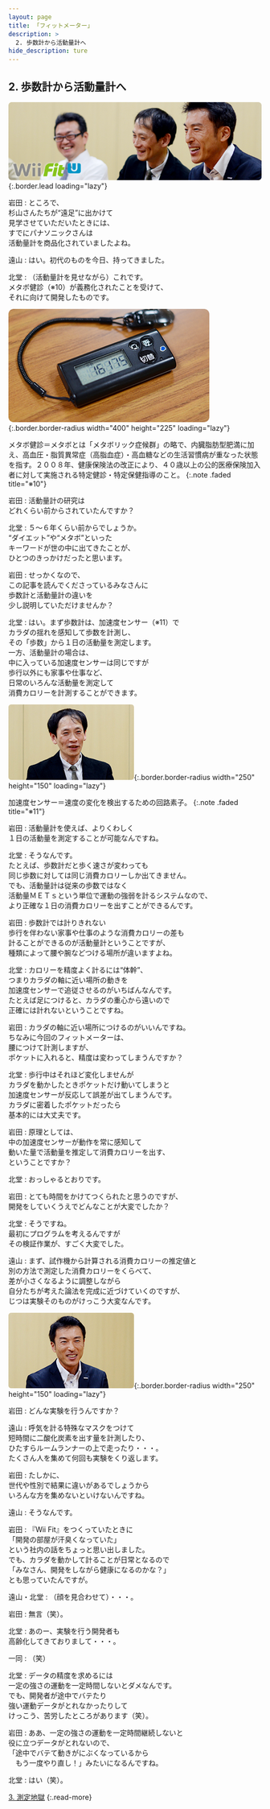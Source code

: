 ```yaml
---
layout: page
title: 「フィットメーター」
description: >
  2. 歩数計から活動量計へ
hide_description: ture
---
```



## 2. 歩数計から活動量計へ

![](/interviews/jp/wiiu/astj/vol1/img/mainvisual2.jpg){:.border.lead loading="lazy"}




岩田
: ところで、<br>杉山さんたちが“遠足”に出かけて<br>見学させていただいたときには、<br>すでにパナソニックさんは<br>活動量計を商品化されていましたよね。


遠山
: はい。初代のものを今日、持ってきました。


北堂
: （活動量計を見せながら）これです。<br>メタボ健診（※10）が義務化されたことを受けて、<br>それに向けて開発したものです。

![](/interviews/jp/wiiu/astj/vol1/img/photo8.jpg){:.border.border-radius width="400" height="225"  loading="lazy"}





メタボ健診＝メタボとは「メタボリック症候群」の略で、内臓脂肪型肥満に加え、高血圧・脂質異常症（高脂血症）・高血糖などの生活習慣病が重なった状態を指す。２００８年、健康保険法の改正により、４０歳以上の公的医療保険加入者に対して実施される特定健診・特定保健指導のこと。
{:.note .faded title="※10"}




岩田
: 活動量計の研究は<br>どれくらい前からされていたんですか？


北堂
: ５～６年くらい前からでしょうか。<br>“ダイエット”や“メタボ”といった<br>キーワードが世の中に出てきたことが、<br>ひとつのきっかけだったと思います。


岩田
: せっかくなので、<br>この記事を読んでくださっているみなさんに<br>歩数計と活動量計の違いを<br>少し説明していただけませんか？


北堂
: はい。まず歩数計は、加速度センサー（※11）で<br>カラダの揺れを感知して歩数を計測し、<br>その「歩数」から１日の活動量を測定します。<br>一方、活動量計の場合は、<br>中に入っている加速度センサーは同じですが<br>歩行以外にも家事や仕事など、<br>日常のいろんな活動量を測定して<br>消費カロリーを計測することができます。


![](/interviews/jp/wiiu/astj/vol1/img/photo9.jpg){:.border.border-radius width="250" height="150"  loading="lazy"}





加速度センサー＝速度の変化を検出するための回路素子。
{:.note .faded title="※11"}




岩田
: 活動量計を使えば、よりくわしく<br>１日の活動量を測定することが可能なんですね。


北堂
: そうなんです。<br>たとえば、歩数計だと歩く速さが変わっても<br>同じ歩数に対しては同じ消費カロリーしか出てきません。<br>でも、活動量計は従来の歩数ではなく<br>活動量ＭＥＴｓという単位で運動の強弱を計るシステムなので、<br>より正確な１日の消費カロリーを出すことができるんです。


岩田
: 歩数計では計りきれない<br>歩行を伴わない家事や仕事のような消費カロリーの差も<br>計ることができるのが活動量計ということですが、<br>種類によって腰や腕などつける場所が違いますよね。


北堂
: カロリーを精度よく計るには“体幹”、<br>つまりカラダの軸に近い場所の動きを<br>加速度センサーで追従させるのがいちばんなんです。<br>たとえば足につけると、カラダの重心から遠いので<br>正確には計れないということですね。


岩田
: カラダの軸に近い場所につけるのがいいんですね。<br>ちなみに今回のフィットメーターは、<br>腰につけて計測しますが、<br>ポケットに入れると、精度は変わってしまうんですか？


北堂
: 歩行中はそれほど変化しませんが<br>カラダを動かしたときポケットだけ動いてしまうと<br>加速度センサーが反応して誤差が出てしまうんです。<br>カラダに密着したポケットだったら<br>基本的には大丈夫です。


岩田
: 原理としては、<br>中の加速度センサーが動作を常に感知して<br>動いた量で活動量を推定して消費カロリーを出す、<br>ということですか？ 


北堂
: おっしゃるとおりです。


岩田
: とても時間をかけてつくられたと思うのですが、<br>開発をしていくうえでどんなことが大変でしたか？


北堂
: そうですね。<br>最初にプログラムを考えるんですが<br>その検証作業が、すごく大変でした。


遠山
: まず、試作機から計算される消費カロリーの推定値と<br>別の方法で測定した消費カロリーをくらべて、<br>差が小さくなるように調整しながら<br>自分たちが考えた論法を完成に近づけていくのですが、<br>じつは実験そのものがけっこう大変なんです。


![](/interviews/jp/wiiu/astj/vol1/img/photo10.jpg){:.border.border-radius width="250" height="150"  loading="lazy"}


岩田
: どんな実験を行うんですか？


遠山
: 呼気を計る特殊なマスクをつけて<br>短時間に二酸化炭素を出す量を計測したり、<br>ひたすらルームランナーの上で走ったり・・・。<br>たくさん人を集めて何回も実験をくり返します。


岩田
: たしかに、<br>世代や性別で結果に違いがあるでしょうから<br>いろんな方を集めないといけないんですね。


遠山
: そうなんです。


岩田
: 『Wii Fit』をつくっていたときに<br>「開発の部屋が汗臭くなっていた」<br>という社内の話をちょっと思い出しました。<br>でも、カラダを動かして計ることが日常となるので<br>「みなさん、開発をしながら健康になるのかな？」<br>とも思っていたんですが。


遠山・北堂
: （顔を見合わせて）・・・。


岩田
: 無言（笑）。


北堂
: あのー、実験を行う開発者も<br>高齢化してきておりまして・・・。


一同
: （笑）


北堂
: データの精度を求めるには<br>一定の強さの運動を一定時間しないとダメなんです。<br>でも、開発者が途中でバテたり<br>強い運動データがとれなかったりして<br>けっこう、苦労したところがあります（笑）。


岩田
: ああ、一定の強さの運動を一定時間継続しないと<br>役に立つデータがとれないので、<br>「途中でバテて動きがにぶくなっているから<br>　もう一度やり直し！」みたいになるんですね。


北堂
: はい（笑）。



[3. 測定地獄](3.md)
{:.read-more}